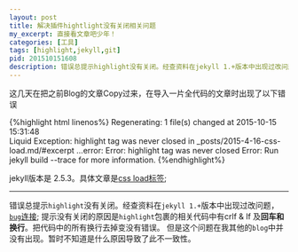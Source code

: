 ```yaml
---
layout: post
title: 解决插件hightlight没有关闭相关问题
my_excerpt: 直接看文章吧少年！
categories: [工具]
tags: [highlight,jekyll,git]
pid: 201510151608
description: 错误总提示highlight没有关闭。经查资料在jekyll 1.+版本中出现过改问题，bug连接; 提示没有关闭的原因是highlight包裹的相关代码中有crlf & lf 及回车和换行。把代码中的所有换行去掉变没有错误。 但是这个问题在我其他的blog中并没有出现。暂时不知道是什么原因导致了此不一致性。
---
```


这几天在把之前Blog的文章Copy过来，在导入一片全代码的文章时出现了以下错误

{%highlight  html  linenos%}
Regenerating: 1 file(s) changed at 2015-10-15 15:31:48   
Liquid Exception: highlight tag was never closed in _posts/2015-4-16-css-load.md/#excerpt
...error:
    Error: highlight tag was never closed
    Error: Run jekyll build --trace for more information.
{%endhighlight%}

jekyll版本是 2.5.3。具体文章是[css load标签](http://daner1990.github.io/css-load/);

---

错误总提示`highlight`没有关闭。经查资料在`jekyll 1.+`版本中出现过改问题，[`bug`连接](https://github.com/jekyll/jekyll/issues/1401);
提示没有关闭的原因是`highlight`包裹的相关代码中有crlf & lf 及**回车和换行**。把代码中的所有换行去掉变没有错误。
但是这个问题在我其他的`blog`中并没有出现。暂时不知道是什么原因导致了此不一致性。
